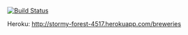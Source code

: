 [![Build Status](https://travis-ci.org/nsikkila/ratebeer-public.png)](https://travis-ci.org/nsikkila/ratebeer-public)

Heroku: http://stormy-forest-4517.herokuapp.com/breweries
